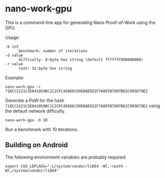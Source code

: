 nano-work-gpu
=============

This is a command-line app for generating Nano Proof-of-Work using the GPU.

Usage:

    -b int
          benchmark: number of iterations
    -d value
          difficulty: 8-byte hex string (default fffffff800000000)
    -r value
          root: 32-byte hex string

Example:

    nano-work-gpu -r 718CC2121C3E641059BC1C2CFC45666C99E8AE922F7A807B7D07B62C995D79E2

Generate a PoW for the hash `718CC2121C3E641059BC1C2CFC45666C99E8AE922F7A807B7D07B62C995D79E2` using the default network difficulty.

    nano-work-gpu -b 10

Run a benchmark with 10 iterations.

Building on Android
-------------------

The following environment variables are probably required:

    export CGO_LDFLAGS="-L/system/vendor/lib64 -Wl,-rpath -Wl,/system/vendor/lib64"
